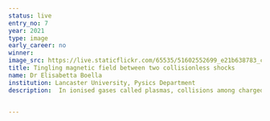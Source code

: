 ```yaml
---
status: live
entry_no: 7
year: 2021
type: image 
early_career: no 
winner: 
image_src: https://live.staticflickr.com/65535/51602552699_e21b638783_c_d.jpg
title: Tingling magnetic field between two collisionless shocks
name: Dr Elisabetta Boella
institution: Lancaster University, Pysics Department
description:  In ionised gases called plasmas, collisions among charged particles can be very rare, almost nonexistent. When this is the case, the formation of shock waves is mediated solely by the self-consistent plasma electromagnetic field. The image illustrates what happens when two shocks of this type interact. A strong magnetic field shows up in the interaction region (colour lines). The field bends the particles and causes them to agglomerate into current filaments (blue colour and projection). This in turn reinforces the field, which becomes stronger and stronger until equilibrium is reached. The simulation has been performed with the massively parallel code OSIRIS on ARCHER2. The work shed light on a physical process poorly understood, namely the collision between shock waves in collisionless plasmas.

  
---
```

